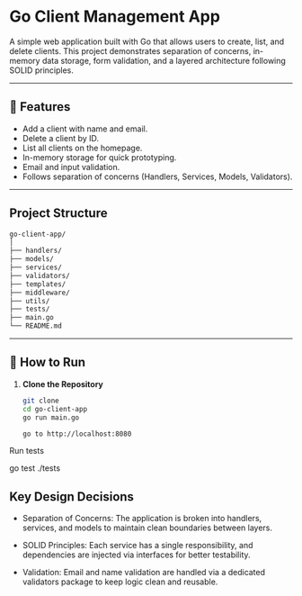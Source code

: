 # Go Client Management App

A simple web application built with Go that allows users to create, list, and delete clients. This project demonstrates separation of concerns, in-memory data storage, form validation, and a layered architecture following SOLID principles.

---

## 🚀 Features

- Add a client with name and email.
- Delete a client by ID.
- List all clients on the homepage.
- In-memory storage for quick prototyping.
- Email and input validation.
- Follows separation of concerns (Handlers, Services, Models, Validators).

---

## Project Structure

```bash
go-client-app/
│
├── handlers/ 
├── models/ 
├── services/ 
├── validators/
├── templates/ 
├── middleware/ 
├── utils/ 
├── tests/ 
├── main.go
└── README.md

```
---

## 🏃 How to Run

1. **Clone the Repository**

   ```bash
   git clone
   cd go-client-app
   go run main.go

   go to http://localhost:8080  


Run tests 

go test ./tests


## Key Design Decisions
- Separation of Concerns: The application is broken into handlers, services, and models to maintain clean boundaries between layers.

- SOLID Principles: Each service has a single responsibility, and dependencies are injected via interfaces for better testability.


- Validation: Email and name validation are handled via a dedicated validators package to keep logic clean and reusable.